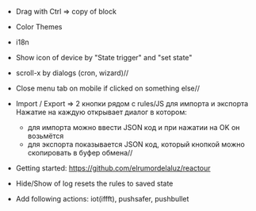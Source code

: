- Drag with Ctrl => copy of block
- Color Themes
- i18n  
- Show icon of device by "State trigger" and "set state" 
- scroll-x by dialogs (cron, wizard)//

- Close menu tab on mobile if clicked on something else//
- Import / Export => 2 кнопки рядом с rules/JS для импорта и экспорта
  Нажатие на каждую открывает диалог в котором:
  - для импорта можно ввести JSON код и при нажатии на OK он возьмётся
  - для экспорта показывается JSON код, который кнопкой можно скопировать в буфер обмена//
  
- Getting started: https://github.com/elrumordelaluz/reactour
- Hide/Show of log resets the rules to saved state

- Add following actions: iot(iffft), pushsafer, pushbullet